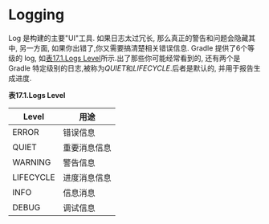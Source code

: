 # Logging

Log 是构建的主要"UI"工具. 如果日志太过冗长, 那么真正的警告和问题会隐藏其中, 另一方面, 如果你出错了,你又需要搞清楚相关错误信息. Gradle 提供了6个等级的 log, 如[表17.1.Logs Level]()所示.出了那些你可能经常看到的, 还有两个是 Gradle 特定级别的日志,被称为*QUIET*和*LIFECYCLE*.后者是默认的, 并用于报告生成进度.

**表17.1.Logs Level**

| Level | 用途 |
| -- | -- |
| ERROR | 错误信息 |
| QUIET | 重要消息信息 |
| WARNING | 警告信息 |
| LIFECYCLE | 进度消息信息 |
| INFO | 信息消息 |
| DEBUG | 调试信息 |


